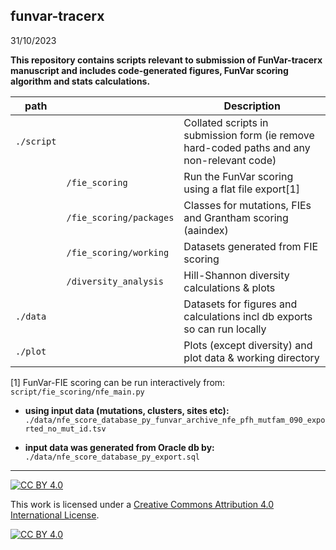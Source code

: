## funvar-tracerx 
31/10/2023

**This repository contains scripts relevant to submission of FunVar-tracerx manuscript and includes code-generated figures, FunVar scoring algorithm and stats calculations.**

| path  				| | Description |
| ----------- 			| ----------- | ----------- |
| `./script` 			| 						| Collated scripts in submission form (ie remove hard-coded paths and any non-relevant code) |
|  						| `/fie_scoring` 		| Run the FunVar scoring using a flat file export[1]  |
|  						| `/fie_scoring/packages` | Classes for mutations, FIEs and Grantham scoring (aaindex)  |
|  						| `/fie_scoring/working`| Datasets generated from FIE scoring |
|						| `/diversity_analysis`	| Hill-Shannon diversity calculations & plots |
|	`./data`			|						| Datasets for figures and calculations incl db exports so can run locally |
|	`./plot`			|						| Plots (except diversity) and plot data & working directory |


[1] FunVar-FIE scoring can be run interactively from: 
`script/fie_scoring/nfe_main.py`

- **using input data (mutations, clusters, sites etc):** `./data/nfe_score_database_py_funvar_archive_nfe_pfh_mutfam_090_exported_no_mut_id.tsv`

- **input data was generated from Oracle db by:**
`./data/nfe_score_database_py_export.sql`

---

[![CC BY 4.0][cc-by-shield]][cc-by]

This work is licensed under a
[Creative Commons Attribution 4.0 International License][cc-by].

[![CC BY 4.0][cc-by-image]][cc-by]

[cc-by]: http://creativecommons.org/licenses/by/4.0/
[cc-by-image]: https://i.creativecommons.org/l/by/4.0/88x31.png
[cc-by-shield]: https://img.shields.io/badge/License-CC%20BY%204.0-lightgrey.svg




